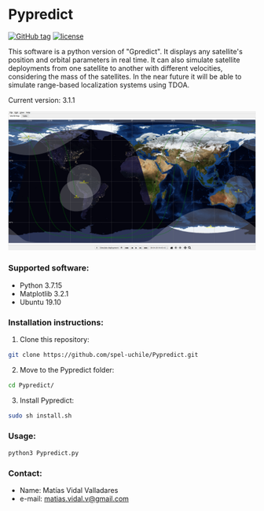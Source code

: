 # Pypredict

[![GitHub tag](https://img.shields.io/github/tag/spel-uchile/Pypredict.svg)](https://github.com/spel-uchile/Pypredict/releases)
[![license](https://img.shields.io/github/license/spel-uchile/Pypredict)](https://www.gnu.org/licenses/gpl-3.0.en.html)

This software is a python version of "Gpredict". It displays any satellite's position and orbital parameters in real time. It can also simulate satellite deployments from one satellite to another with different velocities, considering the mass of the satellites. In the near future it will be able to simulate range-based localization systems using TDOA.

Current version: 3.1.1

![](img/Screenshot.png)

### Supported software:

* Python 3.7.15
* Matplotlib 3.2.1
* Ubuntu 19.10

### Installation instructions:

1. Clone this repository:
```bash
git clone https://github.com/spel-uchile/Pypredict.git
```
2. Move to the Pypredict folder:
```bash
cd Pypredict/
```
3. Install Pypredict:
```bash
sudo sh install.sh
```

### Usage:
```bash
python3 Pypredict.py
```

### Contact:

* Name: Matías Vidal Valladares
* e-mail: matias.vidal.v@gmail.com
